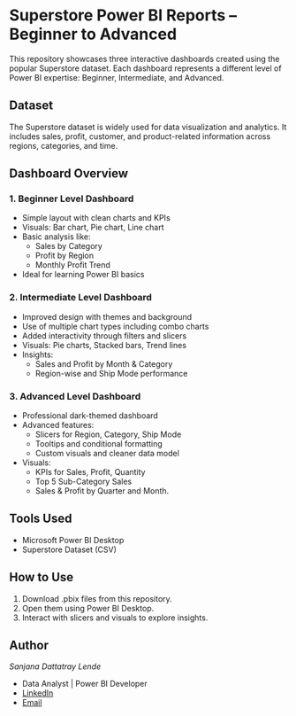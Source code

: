 # Superstore Power BI Reports – Beginner to Advanced

This repository showcases three interactive dashboards created using the popular Superstore dataset. Each dashboard represents a different level of Power BI expertise: Beginner, Intermediate, and Advanced.

## Dataset
The Superstore dataset is widely used for data visualization and analytics. It includes sales, profit, customer, and product-related information across regions, categories, and time.

## Dashboard Overview

### 1. Beginner Level Dashboard
- Simple layout with clean charts and KPIs
- Visuals: Bar chart, Pie chart, Line chart
- Basic analysis like:
  - Sales by Category
  - Profit by Region
  - Monthly Profit Trend
- Ideal for learning Power BI basics

### 2. Intermediate Level Dashboard
- Improved design with themes and background
- Use of multiple chart types including combo charts
- Added interactivity through filters and slicers
- Visuals: Pie charts, Stacked bars, Trend lines
- Insights:
  - Sales and Profit by Month & Category
  - Region-wise and Ship Mode performance

### 3. Advanced Level Dashboard
- Professional dark-themed dashboard
- Advanced features:
  - Slicers for Region, Category, Ship Mode
  - Tooltips and conditional formatting
  - Custom visuals and cleaner data model
- Visuals:
  - KPIs for Sales, Profit, Quantity
  - Top 5 Sub-Category Sales
  - Sales & Profit by Quarter and Month.
    
## Tools Used
- Microsoft Power BI Desktop
- Superstore Dataset (CSV)
## How to Use
1. Download .pbix files from this repository.
2. Open them using Power BI Desktop.
3. Interact with slicers and visuals to explore insights.
## Author

*Sanjana Dattatray Lende*  
- Data Analyst | Power BI Developer  
- [LinkedIn](https://www.linkedin.com/in/sanjana-l-08b034316)  
- [Email](lendesanjanagmail.com)
